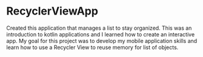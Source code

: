# RecyclerViewApp
Created this application that manages a list to stay organized. 
This was an introduction to kotlin applications and I learned how to create an interactive app. 
My goal for this project was to develop my mobile application skills and learn how to use a Recycler View to reuse memory for list of objects. 
